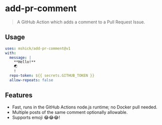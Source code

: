 # add-pr-comment

> A GitHub Action which adds a comment to a Pull Request Issue.

## Usage

```yaml
uses: mshick/add-pr-comment@v1
with:
  message: |
    **Hello!**
    🌏
    !
  repo-token: ${{ secrets.GITHUB_TOKEN }}
  allow-repeats: false
```

## Features

- Fast, runs in the GitHub Actions node.js runtime; no Docker pull needed.
- Multiple posts of the same comment optionally allowable.
- Supports emoji 😂😂😂!
